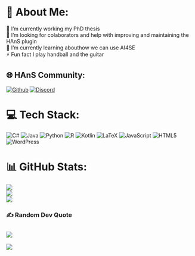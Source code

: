 # 💫 About Me:
🔭 I’m currently working my PhD thesis <br>🤝 I’m looking for colaborators and help with improving and maintaining the HAnS plugin<br>🌱 I’m currently learning abouthow we can use AI4SE<br>⚡ Fun fact I play handball and the guitar

## 🌐 HAnS Community:
[![Github]()]()
[![Discord](https://img.shields.io/badge/Discord-%237289DA.svg?logo=discord&logoColor=white)](https://discord.gg/https://discord.gg/7hgRnRnW9r)

# 💻 Tech Stack:
![C#](https://img.shields.io/badge/c%23-%23239120.svg?style=for-the-badge&logo=csharp&logoColor=white) ![Java](https://img.shields.io/badge/java-%23ED8B00.svg?style=for-the-badge&logo=openjdk&logoColor=white) ![Python](https://img.shields.io/badge/python-3670A0?style=for-the-badge&logo=python&logoColor=ffdd54) ![R](https://img.shields.io/badge/r-%23276DC3.svg?style=for-the-badge&logo=r&logoColor=white) ![Kotlin](https://img.shields.io/badge/kotlin-%237F52FF.svg?style=for-the-badge&logo=kotlin&logoColor=white) ![LaTeX](https://img.shields.io/badge/latex-%23008080.svg?style=for-the-badge&logo=latex&logoColor=white) ![JavaScript](https://img.shields.io/badge/javascript-%23323330.svg?style=for-the-badge&logo=javascript&logoColor=%23F7DF1E) ![HTML5](https://img.shields.io/badge/html5-%23E34F26.svg?style=for-the-badge&logo=html5&logoColor=white)![WordPress](https://img.shields.io/badge/WordPress-%23117AC9.svg?style=for-the-badge&logo=WordPress&logoColor=white)
# 📊 GitHub Stats:
![](https://github-readme-stats.vercel.app/api?username=johmara&theme=transparent&hide_border=true&include_all_commits=true&count_private=true)<br/>
![](https://nirzak-streak-stats.vercel.app/?user=johmara&theme=transparent&hide_border=true)<br/>
![](https://github-readme-stats.vercel.app/api/top-langs/?username=johmara&theme=transparent&hide_border=true&include_all_commits=true&count_private=true&layout=compact)

### ✍️ Random Dev Quote
![](https://quotes-github-readme.vercel.app/api?type=horizontal&theme=transparent)
---
[![](https://visitcount.itsvg.in/api?id=johmara&icon=3&color=1)](https://visitcount.itsvg.in)

<!-- Proudly created with GPRM ( https://gprm.itsvg.in ) -->
